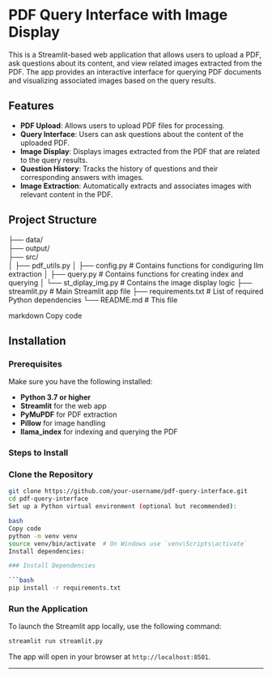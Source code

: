 # PDF Query Interface with Image Display

This is a Streamlit-based web application that allows users to upload a PDF, ask questions about its content, and view related images extracted from the PDF. The app provides an interactive interface for querying PDF documents and visualizing associated images based on the query results.

## Features

- **PDF Upload**: Allows users to upload PDF files for processing.
- **Query Interface**: Users can ask questions about the content of the uploaded PDF.
- **Image Display**: Displays images extracted from the PDF that are related to the query results.
- **Question History**: Tracks the history of questions and their corresponding answers with images.
- **Image Extraction**: Automatically extracts and associates images with relevant content in the PDF.

## Project Structure

├── data/                 
├── output/               
├── src/                  
│   ├── pdf_utils.py 
│   ├── config.py         # Contains functions for condiguring llm extraction
│   ├── query.py          # Contains functions for creating index and querying
│   └── st_diplay_img.py  # Contains the image display logic
├── streamlit.py          # Main Streamlit app file
├── requirements.txt      # List of required Python dependencies
└── README.md             # This file

markdown
Copy code

## Installation

### Prerequisites

Make sure you have the following installed:

- **Python 3.7 or higher**
- **Streamlit** for the web app
- **PyMuPDF** for PDF extraction
- **Pillow** for image handling
- **llama_index** for indexing and querying the PDF

### Steps to Install

### Clone the Repository

   ```bash
   git clone https://github.com/your-username/pdf-query-interface.git
   cd pdf-query-interface
Set up a Python virtual environment (optional but recommended):

bash
Copy code
python -m venv venv
source venv/bin/activate  # On Windows use `venv\Scripts\activate`
Install dependencies:

### Install Dependencies

```bash
pip install -r requirements.txt
```



### Run the Application

To launch the Streamlit app locally, use the following command:

```bash
streamlit run streamlit.py
```

The app will open in your browser at `http://localhost:8501`.

---
